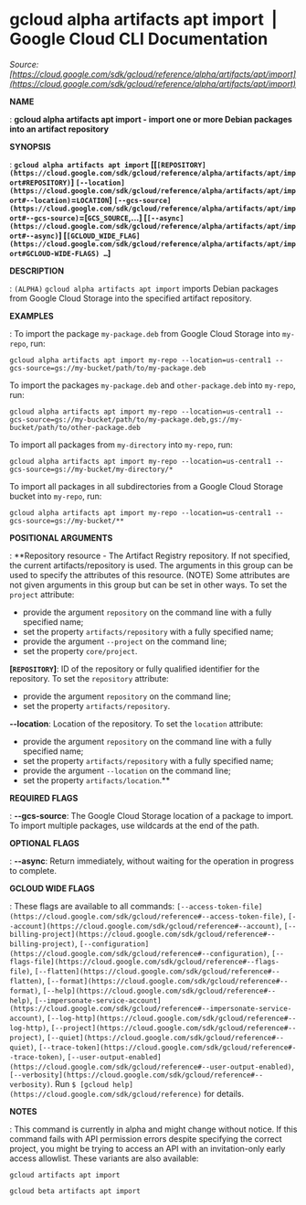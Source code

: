 # gcloud alpha artifacts apt import  |  Google Cloud CLI Documentation

*Source: [https://cloud.google.com/sdk/gcloud/reference/alpha/artifacts/apt/import](https://cloud.google.com/sdk/gcloud/reference/alpha/artifacts/apt/import)*

**NAME**

: **gcloud alpha artifacts apt import - import one or more Debian packages into an artifact repository**

**SYNOPSIS**

: **`gcloud alpha artifacts apt import` [[`[REPOSITORY](https://cloud.google.com/sdk/gcloud/reference/alpha/artifacts/apt/import#REPOSITORY)`] `[--location](https://cloud.google.com/sdk/gcloud/reference/alpha/artifacts/apt/import#--location)`=`LOCATION`] `[--gcs-source](https://cloud.google.com/sdk/gcloud/reference/alpha/artifacts/apt/import#--gcs-source)`=[`GCS_SOURCE`,…] [`[--async](https://cloud.google.com/sdk/gcloud/reference/alpha/artifacts/apt/import#--async)`] [`[GCLOUD_WIDE_FLAG](https://cloud.google.com/sdk/gcloud/reference/alpha/artifacts/apt/import#GCLOUD-WIDE-FLAGS) …`]**

**DESCRIPTION**

: `(ALPHA)` `gcloud alpha artifacts apt import` imports
Debian packages from Google Cloud Storage into the specified artifact
repository.

**EXAMPLES**

: To import the package `my-package.deb` from Google Cloud Storage into
`my-repo`, run:

```
gcloud alpha artifacts apt import my-repo --location=us-central1 --gcs-source=gs://my-bucket/path/to/my-package.deb
```

To import the packages `my-package.deb` and
`other-package.deb` into `my-repo`, run:

```
gcloud alpha artifacts apt import my-repo --location=us-central1 --gcs-source=gs://my-bucket/path/to/my-package.deb,gs://my-bucket/path/to/other-package.deb
```

To import all packages from `my-directory` into `my-repo`,
run:

```
gcloud alpha artifacts apt import my-repo --location=us-central1 --gcs-source=gs://my-bucket/my-directory/*
```

To import all packages in all subdirectories from a Google Cloud Storage bucket
into `my-repo`, run:

```
gcloud alpha artifacts apt import my-repo --location=us-central1 --gcs-source=gs://my-bucket/**
```

**POSITIONAL ARGUMENTS**

: **Repository resource - The Artifact Registry repository. If not specified, the
current artifacts/repository is used. The arguments in this group can be used to
specify the attributes of this resource. (NOTE) Some attributes are not given
arguments in this group but can be set in other ways.
To set the `project` attribute:

- provide the argument `repository` on the command line with a fully
specified name;
- set the property `artifacts/repository` with a fully specified name;
- provide the argument `--project` on the command line;
- set the property `core/project`.

**[`REPOSITORY`]**:
ID of the repository or fully qualified identifier for the repository.
To set the `repository` attribute:

- provide the argument `repository` on the command line;
- set the property `artifacts/repository`.

**--location**:
Location of the repository.
To set the `location` attribute:

- provide the argument `repository` on the command line with a fully
specified name;
- set the property `artifacts/repository` with a fully specified name;
- provide the argument `--location` on the command line;
- set the property `artifacts/location`.**

**REQUIRED FLAGS**

: **--gcs-source**:
The Google Cloud Storage location of a package to import. To import multiple
packages, use wildcards at the end of the path.

**OPTIONAL FLAGS**

: **--async**:
Return immediately, without waiting for the operation in progress to complete.

**GCLOUD WIDE FLAGS**

: These flags are available to all commands: `[--access-token-file](https://cloud.google.com/sdk/gcloud/reference#--access-token-file)`,
`[--account](https://cloud.google.com/sdk/gcloud/reference#--account)`, `[--billing-project](https://cloud.google.com/sdk/gcloud/reference#--billing-project)`,
`[--configuration](https://cloud.google.com/sdk/gcloud/reference#--configuration)`,
`[--flags-file](https://cloud.google.com/sdk/gcloud/reference#--flags-file)`,
`[--flatten](https://cloud.google.com/sdk/gcloud/reference#--flatten)`, `[--format](https://cloud.google.com/sdk/gcloud/reference#--format)`, `[--help](https://cloud.google.com/sdk/gcloud/reference#--help)`, `[--impersonate-service-account](https://cloud.google.com/sdk/gcloud/reference#--impersonate-service-account)`,
`[--log-http](https://cloud.google.com/sdk/gcloud/reference#--log-http)`,
`[--project](https://cloud.google.com/sdk/gcloud/reference#--project)`, `[--quiet](https://cloud.google.com/sdk/gcloud/reference#--quiet)`, `[--trace-token](https://cloud.google.com/sdk/gcloud/reference#--trace-token)`, `[--user-output-enabled](https://cloud.google.com/sdk/gcloud/reference#--user-output-enabled)`,
`[--verbosity](https://cloud.google.com/sdk/gcloud/reference#--verbosity)`.
Run `$ [gcloud help](https://cloud.google.com/sdk/gcloud/reference)` for details.

**NOTES**

: This command is currently in alpha and might change without notice. If this
command fails with API permission errors despite specifying the correct project,
you might be trying to access an API with an invitation-only early access
allowlist. These variants are also available:

```
gcloud artifacts apt import
```

```
gcloud beta artifacts apt import
```